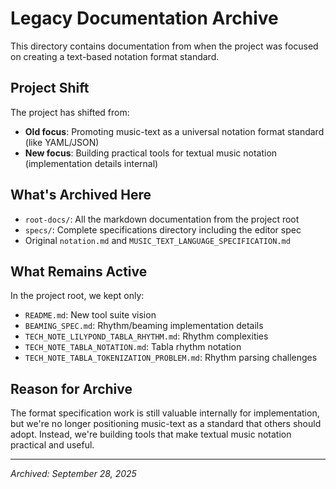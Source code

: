 # Legacy Documentation Archive

This directory contains documentation from when the project was focused on creating a text-based notation format standard.

## Project Shift

The project has shifted from:
- **Old focus**: Promoting music-text as a universal notation format standard (like YAML/JSON)
- **New focus**: Building practical tools for textual music notation (implementation details internal)

## What's Archived Here

- `root-docs/`: All the markdown documentation from the project root
- `specs/`: Complete specifications directory including the editor spec
- Original `notation.md` and `MUSIC_TEXT_LANGUAGE_SPECIFICATION.md`

## What Remains Active

In the project root, we kept only:
- `README.md`: New tool suite vision
- `BEAMING_SPEC.md`: Rhythm/beaming implementation details
- `TECH_NOTE_LILYPOND_TABLA_RHYTHM.md`: Rhythm complexities
- `TECH_NOTE_TABLA_NOTATION.md`: Tabla rhythm notation
- `TECH_NOTE_TABLA_TOKENIZATION_PROBLEM.md`: Rhythm parsing challenges

## Reason for Archive

The format specification work is still valuable internally for implementation, but we're no longer positioning music-text as a standard that others should adopt. Instead, we're building tools that make textual music notation practical and useful.

---
*Archived: September 28, 2025*